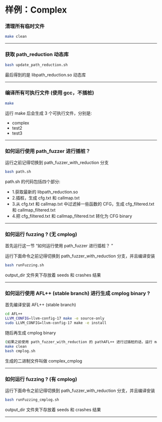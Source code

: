 # 样例：Complex

### 清理所有临时文件

```bash
make clean
```

---

### 获取 path_reduction 动态库

```bash
bash update_path_reduction.sh
```

最后得到的是 libpath_reduction.so 动态库

---

### 编译所有可执行文件 (使用 gcc，不插桩)

```bash
make
```

运行 make 后会生成 3 个可执行文件，分别是:
- complex 
- test2
- test3

---

### 如何运行使用 path_fuzzer 进行插桩？ 

运行之前记得切换到 path_fuzzer_with_reduction 分支 

```bash
bash path.sh
```

path.sh 的代码包括四个部分:
- 1.获取最新的 libpath_reduction.so
- 2.插桩，生成 cfg.txt 和 callmap.txt
- 3.从 cfg.txt 和 callmap.txt 中过滤掉一些函数的 CFG，生成 cfg_filtered.txt 和 callmap_filtered.txt
- 4.把 cfg_filtered.txt 和 callmap_filtered.txt 转化为 CFG binary

---

### 如何运行 fuzzing ? (无 cmplog)

首先运行这一节 “如何运行使用 path_fuzzer 进行插桩？ ”

运行下面命令之前记得切换到 path_fuzzer_with_reduction 分支，并且编译安装

```bash
bash runFuzzing.sh
```

output_dir 文件夹下存放着 seeds 和 crashes 结果 

---

### 如何运行使用 AFL++ (stable branch) 进行生成 cmplog binary ?

首先编译安装 AFL++ (stable branch)
```bash
cd AFL++
LLVM_CONFIG=llvm-config-17 make -e source-only
sudo LLVM_CONFIG=llvm-config-17 make -e install
```

随后再生成 cmplog binary
```bash
(如果之前使用 path_fuzzer_with_reduction 的 pathAFL++ 进行过插桩的话，运行 make clean)
make clean
bash cmplog.sh
```

生成的二进制文件叫做 complex_cmplog

---

### 如何运行 fuzzing ? (有 cmplog)

运行下面命令之前记得切换到 path_fuzzer_with_reduction 分支，并且编译安装

```bash
bash runFuzzing_cmplog.sh
```

output_dir 文件夹下存放着 seeds 和 crashes 结果 

---
